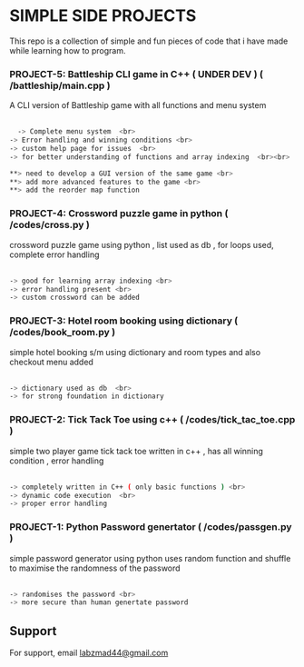 
<h1> SIMPLE SIDE PROJECTS </h1>
This repo is a collection of simple and fun pieces of code that i have made while learning how to program.



<h3>PROJECT-5: Battleship CLI game in C++ ( UNDER DEV ) ( /battleship/main.cpp )</h3>
A CLI version of Battleship game with all functions and menu system   <br><br>


```bash
  -> Complete menu system  <br>
-> Error handling and winning conditions <br>
-> custom help page for issues  <br>
-> for better understanding of functions and array indexing  <br><br>

**> need to develop a GUI version of the same game <br>
**> add more advanced features to the game <br>
**> add the reorder map function
```

<h3>PROJECT-4: Crossword puzzle game in python  ( /codes/cross.py )</h3>
crossword puzzle game using python , list used as db , for loops used, complete error handling  <br><br>

```bash
-> good for learning array indexing <br>
-> error handling present <br>
-> custom crossword can be added
```




<h3>PROJECT-3: Hotel room booking using dictionary ( /codes/book_room.py )</h3>
simple hotel booking s/m using dictionary and room types and also checkout menu added <br><br>

```bash
-> dictionary used as db  <br>
-> for strong foundation in dictionary 
```


<h3>PROJECT-2: Tick Tack Toe using c++ ( /codes/tick_tac_toe.cpp )</h3>
simple two player game tick tack toe written in c++ , has all winning condition , error handling <br><br>

```bash
-> completely written in C++ ( only basic functions ) <br>
-> dynamic code execution  <br>
-> proper error handling
```


<h3>PROJECT-1: Python Password genertator ( /codes/passgen.py )</h3>
simple password generator using python uses random function and shuffle to maximise the randomness of the password <br><br>

```bash
-> randomises the password <br>
-> more secure than human genertate password
```





## Support

For support, email labzmad44@gmail.com 

